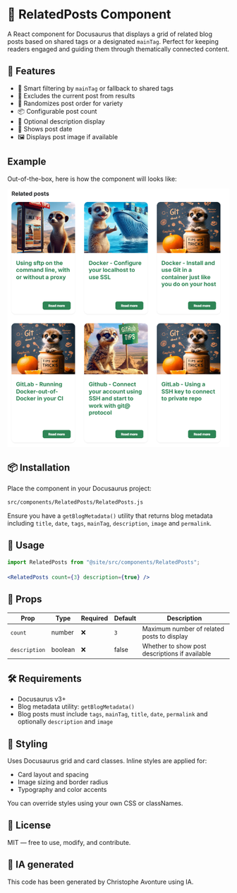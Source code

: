 # 🔗 RelatedPosts Component

A React component for Docusaurus that displays a grid of related blog posts based on shared tags or a designated `mainTag`. Perfect for keeping readers engaged and guiding them through thematically connected content.

## 🚀 Features

* 🧠 Smart filtering by `mainTag` or fallback to shared tags
* 🧹 Excludes the current post from results
* 🎲 Randomizes post order for variety
* 📦 Configurable post count
* 📝 Optional description display
* 📅 Shows post date
* 🖼️ Displays post image if available

## Example

Out-of-the-box, here is how the component will looks like:

![Example](sample.png)

## 📦 Installation

Place the component in your Docusaurus project:

```bash
src/components/RelatedPosts/RelatedPosts.js
```

Ensure you have a `getBlogMetadata()` utility that returns blog metadata including `title`, `date`, `tags`, `mainTag`, `description`, `image` and `permalink`.

## 🧪 Usage

```jsx
import RelatedPosts from "@site/src/components/RelatedPosts";

<RelatedPosts count={3} description={true} />
```

## 🧾 Props

| Prop | Type | Required | Default | Description |
| --- | --- | --- | --- | --- |
| `count` | number | ❌ | `3` | Maximum number of related posts to display |
| `description` | boolean | ❌ | false | Whether to show post descriptions if available |

## 🛠️ Requirements

* Docusaurus v3+
* Blog metadata utility: `getBlogMetadata()`
* Blog posts must include `tags`, `mainTag`, `title`, `date`, `permalink` and optionally `description` and `image`

## 🎨 Styling

Uses Docusaurus grid and card classes. Inline styles are applied for:

* Card layout and spacing
* Image sizing and border radius
* Typography and color accents

You can override styles using your own CSS or classNames.

## 📄 License

MIT — free to use, modify, and contribute.

## 💬 IA generated

This code has been generated by Christophe Avonture using IA.
